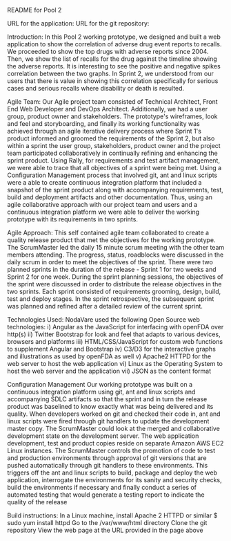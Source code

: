 README for Pool 2

URL for the application:
URL for the git repository:

Introduction:
In this Pool 2 working prototype, we designed and built a web application to show the correlation of adverse drug event reports to recalls. We proceeded to show the top drugs with adverse reports since 2004. Then, we show the list of recalls for the drug against the timeline showing the adverse reports. It is interesting to see the positive and negative spikes correlation between the two graphs. In Sprint 2, we understood from our users that there is value in showing this correlation specifically for serious cases and serious recalls where disability or death is resulted.

Agile Team:
Our Agile project team consisted of Technical Architect, Front End Web Developer and DevOps Architect. Additionally, we had a user group, product owner and stakeholders.  The prototype's wireframes, look and feel and storyboarding, and finally its working functionality was achieved through an agile iterative delivery process where Sprint 1's product informed and groomed the requirements of the Sprint 2, but also within a sprint the user group, stakeholders, product owner and the project team participated collaboratively in continually refining and enhancing the sprint product. Using Rally, for requirements and test artifact management, we were able to trace that all objectives of a sprint were being met. Using a Configuration Management process that involved git, ant and linux scripts were a able to create continuous integration platform that included a snapshot of the sprint product along with accompanying requirements, test, build and deployment artifacts and other documentation. Thus, using an agile collaborative approach with our project team and users and a continuous integration platform we were able to deliver the working prototype with its requirements in two sprints.

Agile Approach:
This self contained agile team collaborated to create a quality release product that met the objectives for the working prototype. The ScrumMaster led the daily 15 minute scrum meeting with the other team members attending. The progress, status, roadblocks were discussed in the daily scrum in order to meet the objectives of the sprint. There were two planned sprints in the duration of the release - Sprint 1 for two weeks and Sprint 2 for one week. During the sprint planning sessions, the objectives of the sprint were discussed in order to distribute the release objectives in the two sprints. Each sprint consisted of requirements grooming, design, build, test and deploy stages. In the sprint retrospective, the subsequent sprint was planned and refined after a detailed review of the current sprint.

Technologies Used:
NodaVare used the following Open Source web technologies: i) Angular as the JavaScript for interfacing with openFDA over http(s) ii) Twitter Bootstrap for look and feel that adapts to various devices, browsers and platforms iii) HTML/CSS/JavaScript for custom web functions to supplement Angular and Bootstrap iv) C3/D3 for the interactive graphs and illustrations as used by openFDA as well v) Apache2 HTTPD for the web server to host the web application vi) Linux as the Operating System to host the web server and the application vii) JSON as the content format

Configuration Management
Our working prototype was built on a continuous integration platform using git, ant and linux scripts and accompanying SDLC artifacts so that the sprint and in turn the release product was baselined to know exactly what was being delivered and its quality. When developers worked on git and checked their code in, ant and linux scripts were fired through git handlers to update the development master copy. The ScrumMaster could look at the merged and collaborative development state on the development server. The web application development, test and product copies reside on separate Amazon AWS EC2 Linux instances. The ScrumMaster controls the promotion of code to test and production environments through approval of git versions that are pushed automatically through git handlers to these environments. This triggers off the ant and linux scripts to build, package and deploy the web application, interrogate the environments for its sanity and security checks, build the environments if necessary and finally conduct a series of automated testing that would generate a testing report to indicate the quality of the release

Build instructions:
In a Linux machine, install Apache 2 HTTPD or similar
$ sudo yum install httpd
Go to the /var/www/html directory
Clone the git repository
View the web page at the URL provided in the page above




